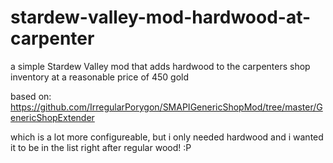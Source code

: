 # stardew-valley-mod-hardwood-at-carpenter

a simple Stardew Valley mod that adds hardwood to the carpenters shop inventory at a reasonable price of 450 gold

based on:
https://github.com/IrregularPorygon/SMAPIGenericShopMod/tree/master/GenericShopExtender

which is a lot more configureable, but i only needed hardwood and i wanted it to be in the list right after regular wood! :P
